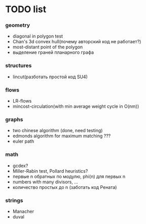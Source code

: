 # TODO list

### geometry
- diagonal in polygon test
- Chan's 3d convex hull(почему авторский код не работает?)
- most-distant point of the polygon
- выделение граней планарного графа

### structures
- lincut(разботать простой код SU4)

### flows
- LR-flows
- mincost-circulation(with min average weight cycle in O(nm))

### graphs
- two chinese algorithm (done, need testing)
- edmonds algorithm for maximum matching ???
- euler path

### math
- gcdex?
- Miller-Rabin test, Pollard heuristics?
- первые n обратных по модулю, phi(n) для первых n
- numbers with many divisors, ...
- количество простых до n (заботать код Рената)

### strings
- Manacher
- duval
